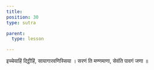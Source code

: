 ```yaml
---
title: 
position: 30
type: sutra

parent:
  type: lesson

---
```


इच्चेयाहिं दिट्ठीहिं, सायागारवणिस्सिया ।
सरणं ति मण्णमाणा, सेवंति पावगं जणा ॥
